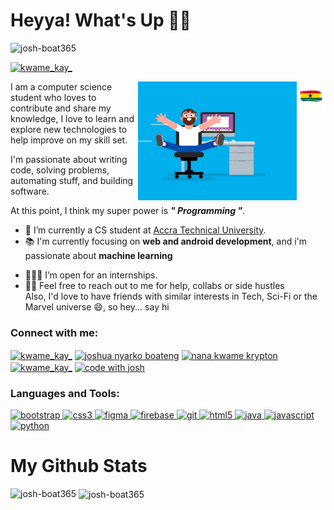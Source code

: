 <p style="display:">
  <h1>Heyya! What's Up 👋🏽</h1>
  
<p align="left"> <img src="https://komarev.com/ghpvc/?username=josh-boat365&label=Profile%20views&color=0e75b6&style=flat" alt="josh-boat365" /> </p>

<p align="left"> <a href="https://twitter.com/kwame_kay_" target="blank"><img src="https://img.shields.io/twitter/follow/kwame_kay_?logo=twitter&style=for-the-badge" alt="kwame_kay_" /></a> </p>
  <img src="./gh flag.png" height=50px style="float:right" alt="Ghana-flag">
</p>

<img src="./happy-coder.gif" alt="coder gif" style="float:right" height=190px>

I am a computer science student who loves to contribute and share my knowledge, I love to learn and explore new technologies to help improve on my skill set.

I'm passionate about writing code, solving problems, automating stuff, and building software.

At this point, I think my super power is  ***" Programming "***. 

- 🏫 I’m currently a CS student at [Accra Technical University](https://atu.edu.gh/).
- 📚  I'm currently focusing on **web and android development**, and i'm passionate about **machine learning**

<!-- 
> Checkout my [codewars](https://www.codewars.com/users/G4me_8woy) profile, nothing to brag about... at least not yet 😉   -->


- 👷🏾‍♂️ I’m open for an internships.  
- 👯‍♂️ Feel free to reach out to me for help, collabs or side hustles  
Also, I'd love to have friends with similar interests in Tech, Sci-Fi or the Marvel universe 😄, so hey... say hi  

<h3 align="left">Connect with me:</h3>
<p align="left">
<a href="https://twitter.com/kwame_kay_" target="blank"><img align="center" src="https://cdn.jsdelivr.net/npm/simple-icons@3.0.1/icons/twitter.svg" alt="kwame_kay_" height="30" width="40" /></a>
<a href="https://linkedin.com/in/joshua nyarko boateng" target="blank"><img align="center" src="https://cdn.jsdelivr.net/npm/simple-icons@3.0.1/icons/linkedin.svg" alt="joshua nyarko boateng" height="30" width="40" /></a>
<a href="https://fb.com/nana kwame krypton" target="blank"><img align="center" src="https://cdn.jsdelivr.net/npm/simple-icons@3.0.1/icons/facebook.svg" alt="nana kwame krypton" height="30" width="40" /></a>
<a href="https://instagram.com/kwame_kay_" target="blank"><img align="center" src="https://cdn.jsdelivr.net/npm/simple-icons@3.0.1/icons/instagram.svg" alt="kwame_kay_" height="30" width="40" /></a>
<a href="https://www.youtube.com/c/code with josh" target="blank"><img align="center" src="https://cdn.jsdelivr.net/npm/simple-icons@3.0.1/icons/youtube.svg" alt="code with josh" height="30" width="40" /></a>
</p>

<h3 align="left">Languages and Tools:</h3>
<p align="left"> <a href="https://getbootstrap.com" target="_blank"> <img src="https://devicons.github.io/devicon/devicon.git/icons/bootstrap/bootstrap-plain.svg" alt="bootstrap" width="40" height="40"/> </a> <a href="https://www.w3schools.com/css/" target="_blank"> <img src="https://devicons.github.io/devicon/devicon.git/icons/css3/css3-original-wordmark.svg" alt="css3" width="40" height="40"/> </a> <a href="https://www.figma.com/" target="_blank"> <img src="https://www.vectorlogo.zone/logos/figma/figma-icon.svg" alt="figma" width="40" height="40"/> </a> <a href="https://firebase.google.com/" target="_blank"> <img src="https://www.vectorlogo.zone/logos/firebase/firebase-icon.svg" alt="firebase" width="40" height="40"/> </a> <a href="https://git-scm.com/" target="_blank"> <img src="https://www.vectorlogo.zone/logos/git-scm/git-scm-icon.svg" alt="git" width="40" height="40"/> </a> <a href="https://www.w3.org/html/" target="_blank"> <img src="https://devicons.github.io/devicon/devicon.git/icons/html5/html5-original-wordmark.svg" alt="html5" width="40" height="40"/> </a> <a href="https://www.java.com" target="_blank"> <img src="https://devicons.github.io/devicon/devicon.git/icons/java/java-original-wordmark.svg" alt="java" width="40" height="40"/> </a> <a href="https://developer.mozilla.org/en-US/docs/Web/JavaScript" target="_blank"> <img src="https://devicons.github.io/devicon/devicon.git/icons/javascript/javascript-original.svg" alt="javascript" width="40" height="40"/> </a> <a href="https://www.python.org" target="_blank"> <img src="https://devicons.github.io/devicon/devicon.git/icons/python/python-original.svg" alt="python" width="40" height="40"/> </a> </p>

# My Github Stats
<p><img align="left" src="https://github-readme-stats.vercel.app/api/top-langs?username=josh-boat365&show_icons=true&locale=en&layout=compact" alt="josh-boat365" /></p>

<p>&nbsp;<img align="center" src="https://github-readme-stats.vercel.app/api?username=josh-boat365&show_icons=true&locale=en" alt="josh-boat365" /></p>
<!-- 
# My Repo Structure
## My Projects 

<a href="https://github.com/G4me8woy/West_Trendz_Automobiles" alt="West_Trendz_Automobiles Repo Link" target="_blank">![West_Trendz_Automobiles Repo Card](https://github-readme-stats.vercel.app/api/pin/?username=G4me8woy&repo=West_Trendz_Automobiles)</a>


## Rank Coding Challenges

<a href="https://github.com/G4me8woy/Greed_is_Good" alt="Greed_is_Good Repo Link" target="_blank">![Greed_is_Good Repo Card](https://github-readme-stats.vercel.app/api/pin/?username=G4me8woy&repo=Greed_is_Good)</a>


<a href="https://github.com/G4me8woy/Number_of_People_on_The_Bus" alt="Number_of_People_on_The_Bus Repo Link" target="_blank">![Number_of_People_on_The_Bus Repo Card](https://github-readme-stats.vercel.app/api/pin/?username=G4me8woy&repo=Number_of_People_on_The_Bus)</a>


<a href="https://github.com/G4me8woy/Find_The_Unique_Number " alt="Find_The_Unique_Number  Repo Link" target="_blank">![Find_The_Unique_Number  Repo Card](https://github-readme-stats.vercel.app/api/pin/?username=G4me8woy&repo=Find_The_Unique_Number )</a>


<a href="https://github.com/G4me8woy/Multiples_of_3_or_5" alt="Multiples_of_3_or_5 Repo Link" target="_blank">![Multiples_of_3_or_5 Repo Card](https://github-readme-stats.vercel.app/api/pin/?username=G4me8woy&repo=Multiples_of_3_or_5)</a> -->

# some stats
![My github stats](https://github-readme-stats.vercel.app/api?username=g4me8woy&count_private=true&show_icons=true&custom_title=My%20Repo%20Stats&title_color=000000&icon_color=000000&text_color=000000&bg_color=45,eb3443,faf600,11fa00)

![MY Top Langs](https://github-readme-stats.vercel.app/api/top-langs/?username=g4me8woy&title_color=000000&bg_color=45,eb3443,faf600,11fa00&text_color=000000&text_size=20px&custom_title=Lang.%20Used%20in%20%20Repo%20So%20Far)